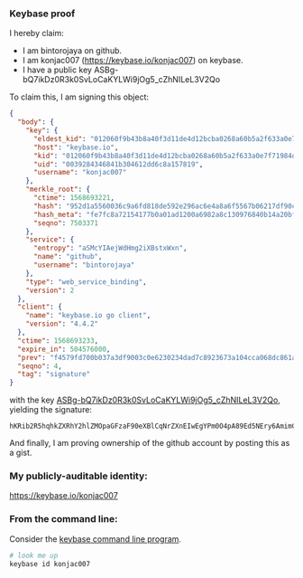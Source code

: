 
### Keybase proof

I hereby claim:

  * I am bintorojaya on github.
  * I am konjac007 (https://keybase.io/konjac007) on keybase.
  * I have a public key ASBg-bQ7ikDz0R3k0SvLoCaKYLWi9jOg5_cZhNILeL3V2Qo

To claim this, I am signing this object:

```json
{
  "body": {
    "key": {
      "eldest_kid": "012060f9b43b8a40f3d11de4d12bcba0268a60b5a2f633a0e7f71984d20b78bdd5d90a",
      "host": "keybase.io",
      "kid": "012060f9b43b8a40f3d11de4d12bcba0268a60b5a2f633a0e7f71984d20b78bdd5d90a",
      "uid": "0039284346841b304612dd6c8a157819",
      "username": "konjac007"
    },
    "merkle_root": {
      "ctime": 1568693221,
      "hash": "952d1a5560036c9a6fd818de592e296ac6e4a8a6f5567b06217df90c76b4e5d6c993d28b8aee571a762839792d777f8c0297679f09529c0f79f7ac72f08fc433",
      "hash_meta": "fe7fc8a72154177b0a01ad1200a6982a8c130976840b14a20bf7d0ca3586c7e9",
      "seqno": 7503371
    },
    "service": {
      "entropy": "aSMcYIAejWdHmg2iXBstxWxn",
      "name": "github",
      "username": "bintorojaya"
    },
    "type": "web_service_binding",
    "version": 2
  },
  "client": {
    "name": "keybase.io go client",
    "version": "4.4.2"
  },
  "ctime": 1568693233,
  "expire_in": 504576000,
  "prev": "f4579fd700b037a3df9003c0e6230234dad7c8923673a104cca068dc861ac48a",
  "seqno": 4,
  "tag": "signature"
}
```

with the key [ASBg-bQ7ikDz0R3k0SvLoCaKYLWi9jOg5_cZhNILeL3V2Qo](https://keybase.io/konjac007), yielding the signature:

```
hKRib2R5hqhkZXRhY2hlZMOpaGFzaF90eXBlCqNrZXnEIwEgYPm0O4pA89Ed5NEry6AmimC1ovYzoOf3GYTSC3i91dkKp3BheWxvYWTESpcCBMQg9Fef1wCwN6PfkAPA5iMCNNrXyJI2c6EEzKBo3IYaxIrEIHFagppSfVy/d1yZB/LxCeyQwYJyDXZ6nvDiwIcHpSIDAgHCo3NpZ8RAzYG+rqZdsMg+0BDB7YSEaq3lMgOTX9qLKMT3s3pC7WMhiTVCZfrg3kw9qaNJT4jN8iXqoToU72nd2rOtjql0CahzaWdfdHlwZSCkaGFzaIKkdHlwZQildmFsdWXEIF50TjLQlnfCAlCs45ThUorOJAJz6ctHjkWoIvijh7Pho3RhZ80CAqd2ZXJzaW9uAQ==

```

And finally, I am proving ownership of the github account by posting this as a gist.

### My publicly-auditable identity:

https://keybase.io/konjac007

### From the command line:

Consider the [keybase command line program](https://keybase.io/download).

```bash
# look me up
keybase id konjac007
```
